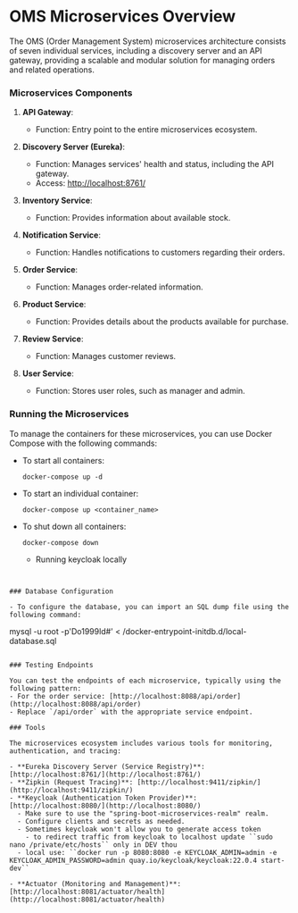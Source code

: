 # OMS Microservices Overview

The OMS (Order Management System) microservices architecture consists of seven individual services, including a discovery server and an API gateway, providing a scalable and modular solution for managing orders and related operations.

### Microservices Components

1. **API Gateway**:
    - Function: Entry point to the entire microservices ecosystem.

2. **Discovery Server (Eureka)**:
    - Function: Manages services' health and status, including the API gateway.
    - Access: [http://localhost:8761/](http://localhost:8761/)

3. **Inventory Service**:
    - Function: Provides information about available stock.

4. **Notification Service**:
    - Function: Handles notifications to customers regarding their orders.

5. **Order Service**:
    - Function: Manages order-related information.

6. **Product Service**:
    - Function: Provides details about the products available for purchase.

7. **Review Service**:
    - Function: Manages customer reviews.

8. **User Service**:
    - Function: Stores user roles, such as manager and admin.


### Running the Microservices

To manage the containers for these microservices, you can use Docker Compose with the following commands:

- To start all containers:
  ```
  docker-compose up -d
  ```

- To start an individual container:
  ```
  docker-compose up <container_name>
  ```

- To shut down all containers:
  ```
  docker-compose down
  ```
  - Running keycloak locally
  ```docker run -p 8080:8080 -e KEYCLOAK_ADMIN=admin -e KEYCLOAK_ADMIN_PASSWORD=admin quay.io/keycloak/keycloak:22.0.4 start-dev
```

### Database Configuration

- To configure the database, you can import an SQL dump file using the following command:
  ```
  mysql -u root -p'Do1999ld#' < /docker-entrypoint-initdb.d/local-database.sql
  ```

### Testing Endpoints

You can test the endpoints of each microservice, typically using the following pattern:
- For the order service: [http://localhost:8088/api/order](http://localhost:8088/api/order)
- Replace `/api/order` with the appropriate service endpoint.

### Tools

The microservices ecosystem includes various tools for monitoring, authentication, and tracing:

- **Eureka Discovery Server (Service Registry)**: [http://localhost:8761/](http://localhost:8761/)
- **Zipkin (Request Tracing)**: [http://localhost:9411/zipkin/](http://localhost:9411/zipkin/)
- **Keycloak (Authentication Token Provider)**: [http://localhost:8080/](http://localhost:8080/)
    - Make sure to use the "spring-boot-microservices-realm" realm.
    - Configure clients and secrets as needed.
    - Sometimes keycloak won't allow you to generate access token
      - to redirect traffic from keycloak to localhost update ``sudo nano /private/etc/hosts`` only in DEV thou
    - local use: ``docker run -p 8080:8080 -e KEYCLOAK_ADMIN=admin -e KEYCLOAK_ADMIN_PASSWORD=admin quay.io/keycloak/keycloak:22.0.4 start-dev``

- **Actuator (Monitoring and Management)**: [http://localhost:8081/actuator/health](http://localhost:8081/actuator/health)